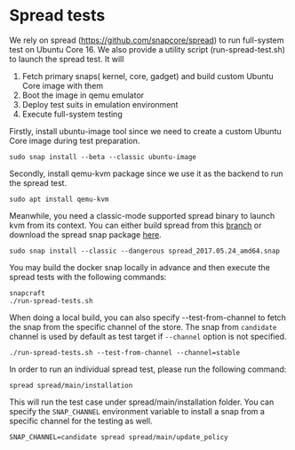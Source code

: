 # Spread tests

We rely on spread (https://github.com/snapcore/spread) to run full-system test on Ubuntu Core 16. We also provide a utility script (run-spread-test.sh) to launch the spread test. It will

1. Fetch primary snaps( kernel, core, gadget) and build custom Ubuntu Core image with them
2. Boot the image in qemu emulator
3. Deploy test suits in emulation environment
4. Execute full-system testing

Firstly, install ubuntu-image tool since we need to create a custom Ubuntu Core image during test preparation.

```shell
sudo snap install --beta --classic ubuntu-image
```

Secondly, install qemu-kvm package since we use it as the backend to run the spread test.

```shell
sudo apt install qemu-kvm
```

Meanwhile, you need a classic-mode supported spread binary to launch kvm from its context. You can either build spread from this [branch](https://github.com/rmescandon/spread/tree/snap-as-classic) or download the spread snap package [here](http://people.canonical.com/~gary-wzl77/spread_2017.05.24_amd64.snap).

```shell
sudo snap install --classic --dangerous spread_2017.05.24_amd64.snap
```

You may build the docker snap locally in advance and then execute the spread tests with the following commands:

```shell
snapcraft
./run-spread-tests.sh
```

When doing a local build, you can also specify --test-from-channel to fetch the snap from the specific channel of the store. The snap from `candidate` channel is used by default as test target if `--channel` option is not specified.

```shell
./run-spread-tests.sh --test-from-channel --channel=stable
```

In order to run an individual spread test, please run the following command:

```shell
spread spread/main/installation
```

This will run the test case under spread/main/installation folder.
You can specify the `SNAP_CHANNEL` environment variable to install a snap from a specific channel for the testing as well.

```shell
SNAP_CHANNEL=candidate spread spread/main/update_policy
```

